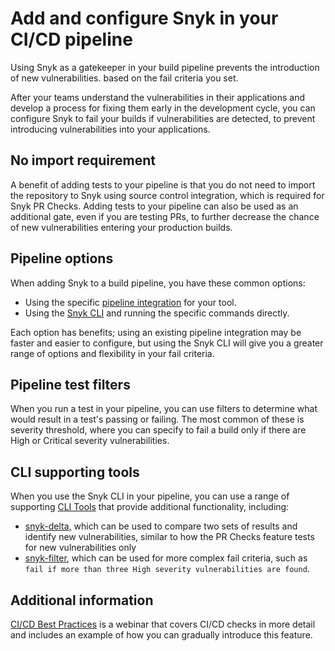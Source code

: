 # Add and configure Snyk in your CI/CD pipeline

Using Snyk as a gatekeeper in your build pipeline prevents the introduction of new vulnerabilities. based on the fail criteria you set.

After your teams understand the vulnerabilities in their applications and develop a process for fixing them early in the development cycle, you can configure Snyk to fail your builds if vulnerabilities are detected, to prevent introducing vulnerabilities into your applications.

## No import requirement

A benefit of adding tests to your pipeline is that you do not need to import the repository to Snyk using source control integration, which is required for Snyk PR Checks. Adding tests to your pipeline can also be used as an additional gate, even if you are testing PRs, to further decrease the chance of new vulnerabilities entering your production builds.

## Pipeline options

When adding Snyk to a build pipeline, you have these common options:&#x20;

* Using the specific [pipeline integration](../../../scm-ide-and-ci-cd-integrations/snyk-ci-cd-integrations/) for your tool.
* Using the [Snyk CLI](../../../snyk-cli/) and running the specific commands directly.&#x20;

Each option has benefits; using an existing pipeline integration may be faster and easier to configure, but using the Snyk CLI will give you a greater range of options and flexibility in your fail criteria.&#x20;

## Pipeline test filters

When you run a test in your pipeline, you can use filters to determine what would result in a test's passing or failing. The most common of these is severity threshold, where you can specify to fail a build only if there are High or Critical severity vulnerabilities.

## CLI supporting tools

When you use the Snyk CLI in your pipeline, you can use a range of supporting [CLI Tools](../../../snyk-cli/scan-and-maintain-projects-using-the-cli/cli-tools/) that provide additional functionality, including:

* [snyk-delta,](../../../snyk-cli/scan-and-maintain-projects-using-the-cli/cli-tools/snyk-delta.md) which can be used to compare two sets of results and identify new vulnerabilities, similar to how the PR Checks feature tests for new vulnerabilities only
* [snyk-filter](../../../snyk-cli/scan-and-maintain-projects-using-the-cli/cli-tools/snyk-filter.md), which can be used for more complex fail criteria, such as `fail if more than three High severity vulnerabilities are found`.

## Additional information

[CI/CD Best Practices](https://www.youtube.com/watch?v=6QS9gRQ0WVU) is a webinar that covers CI/CD checks in more detail and includes an example of how you can gradually introduce this feature.
